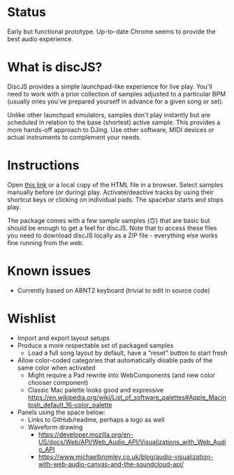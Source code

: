 # Status

Early but functional prototype. Up-to-date Chrome seems to provide the best audio experience.

# What is discJS?

DiscJS provides a simple launchpad-like experience for live play. You'll need to work with a prior collection of samples adjusted to a particular BPM (usually ones you've prepared yourself in advance for a given song or set).

Unlike other launchpad emulators, samples don't play instantly but are scheduled in relation to the base (shortest) active sample. This provides a more hands-off approach to DJing. Use other software, MIDI devices or actual instruments to complement your needs.

# Instructions

Open [this link](https://tukkek.github.io/discJS/) or a local copy of the HTML file in a browser. Select samples manually before (or during) play. Activate/deactive tracks by using their shortcut keys or clicking on individual pads. The spacebar starts and stops play.

The package comes with a few sample samples (🙃) that are basic but should be enough to get a feel for discJS. Note that to access these files you need to download discJS locally as a ZIP file - everything else works fine running from the web.

# Known issues

* Currently based on ABNT2 keyboard (trivial to edit in source code)

# Wishlist

* Import and export layout setups
* Produce a more respectable set of packaged samples
    * Load a full song layout by default, have a "reset" button to start fresh
* Allow color-coded categories that automatically disable pads of the same color when activated
    * Might require a Pad rewrite into WebComponents (and new color chooser component)
    * Classic Mac palette looks good and expressive https://en.wikipedia.org/wiki/List_of_software_palettes#Apple_Macintosh_default_16-color_palette
* Panels using the space below:
    * Links to GitHub/readme, perhaps a logo as well
    * Waveform drawing
        * https://developer.mozilla.org/en-US/docs/Web/API/Web_Audio_API/Visualizations_with_Web_Audio_API
        * https://www.michaelbromley.co.uk/blog/audio-visualization-with-web-audio-canvas-and-the-soundcloud-api/
